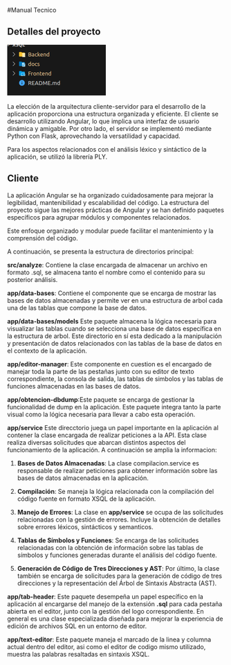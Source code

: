 #Manual Tecnico

## Detalles del proyecto


![Alt text](img/arq.png)

La elección de la arquitectura cliente-servidor para el desarrollo de la aplicación proporciona una estructura organizada y eficiente. El cliente se desarrollo utilizando Angular, lo que implica una interfaz de usuario dinámica y amigable. Por otro lado, el servidor se implementó mediante Python con Flask, aprovechando la versatilidad y capacidad.

Para los aspectos relacionados con el análisis léxico y sintáctico de la aplicación, se utilizó la librería PLY.


## Cliente

La aplicación Angular se ha organizado cuidadosamente para mejorar la legibilidad, mantenibilidad y escalabilidad del código. La estructura del proyecto sigue las mejores prácticas de Angular y se han definido paquetes específicos para agrupar módulos y componentes relacionados. 

Este enfoque organizado y modular puede facilitar el mantenimiento y la comprensión del código.

A continuación, se presenta la estructura de directorios principal: 

**src/analyze**: Contiene la clase encargada de almacenar un archivo en formato .sql, se almacena tanto el nombre como el contenido para su posterior análisis. 

**app/data-bases**: Contiene el componente que se encarga de mostrar las bases de datos almacenadas y permite ver en una estructura de arbol cada una de las tablas que compone la base de datos.

**app/data-bases/models** Este paquete almacena la lógica necesaria para visualizar las tablas cuando se selecciona una base de datos específica en la estructura de arbol. Este directorio en sí esta dedicado a la manipulación y presentación de datos relacionados con las tablas de la base de datos en el contexto de la aplicación.

**app/editor-manager**: Este componente en cuestion es el encargado de manejar toda la parte de las pestañas junto con su editor de texto correspondiente, la consola de salida, las tablas de simbolos y las tablas de funciones almacenadas en las bases de datos.

**app/obtencion-dbdump**:Este paquete se encarga de gestionar la funcionalidad de dump en la aplicación. Este paquete integra tanto la parte visual como la lógica necesaria para llevar a cabo esta operación.

**app/service** Este direcctorio juega un papel importante en la aplicación al contener la clase encargada de realizar peticiones a la API. Esta clase realiza diversas solicitudes que abarcan distintos aspectos del funcionamiento de la aplicación. A continuación se amplia la informacion: 

1.  **Bases de Datos Almacenadas**: La clase compilacion.service es responsable de realizar peticiones para obtener información sobre las bases de datos almacenadas en la aplicación. 
    
2.  **Compilación**: Se maneja la lógica relacionada con la compilación del código fuente en formato XSQL de la aplicación. 
    
3.  **Manejo de Errores**: La clase en **app/service** se ocupa de las solicitudes relacionadas con la gestión de errores. Incluye la obtención de detalles sobre errores léxicos, sintácticos y semanticos.
    
4.  **Tablas de Símbolos y Funciones**: Se encarga de las solicitudes relacionadas con la obtención de información sobre las tablas de símbolos y funciones generadas durante el análisis del código fuente.
    
5.  **Generación de Código de Tres Direcciones y AST**: Por último, la clase también se encarga de solicitudes para la generación de código de tres direcciones y la representación del Árbol de Sintaxis Abstracta (AST).

**app/tab-header**: Este paquete desempeña un papel específico en la aplicación al encargarse del manejo de la extensión **.sql** para cada pestaña abierta en el editor, junto con la gestión del logo correspondiente. En general es una clase especializada diseñada para mejorar la experiencia de edición de archivos SQL en un entorno de editor. 

**app/text-editor**: Este paquete maneja el marcado de la linea y columna actual dentro del editor, asi como el editor de codigo mismo utilizado, muestra las palabras resaltadas en sintaxis XSQL.